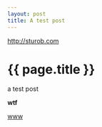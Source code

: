 ```yaml
---
layout: post
title: A test post
---
```


<http://sturob.com>

<h1>{{ page.title }}</h1>

a test post



__wtf__

<a href="../../../test.html">www</a>
